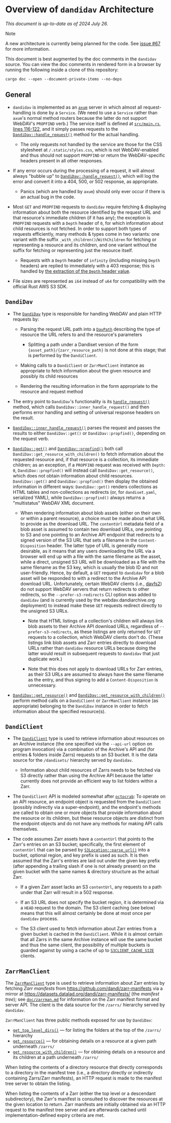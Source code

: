 Overview of `dandidav` Architecture
===================================

*This document is up-to-date as of 2024 July 26.*

> [!NOTE]
> A new architecture is currently being planned for the code.  See [issue
> #67](https://github.com/dandi/dandidav/issues/67) for more information.

This document is best augmented by the doc comments in the `dandidav` source.
You can view the doc comments in rendered form in a browser by running the
following inside a clone of this repository:

```console
cargo doc --open --document-private-items --no-deps
```

General
-------

- `dandidav` is implemented as an [`axum`](https://github.com/tokio-rs/axum)
  server in which almost all request-handling is done by a `Service`.  (We need
  to use a `Service` rather than `axum`'s normal method routers because the
  latter do not support WebDAV's `PROPFIND` verb.)  The service itself is
  defined at [`src/main.rs`, lines 116-122][service-fn], and it simply passes
  requests to the [`DandiDav::handle_request()`][handle-request] method for the
  actual handling.

    - The only requests not handled by the service are those for the CSS
      stylesheet at `/.static/styles.css`, which is not WebDAV-enabled and thus
      should not support `PROPFIND` or return the WebDAV-specific headers
      present in all other responses.

- If any error occurs during the processing of a request, it will almost always
  "bubble up" to [`DandiDav::handle_request()`][handle-request], which will log
  the error and convert it into a 404, 500, or 502 response, as appropriate.

    - Panics (which are handled by `axum`) should only ever occur if there is
      an actual bug in the code.

- Most `GET` and `PROPFIND` requests to `dandidav` require fetching &
  displaying information about both the resource identified by the request URL
  and that resource's immediate children (if it has any); the exception is
  `PROPFIND` requests with a `Depth` header of `0`, for which information about
  child resources is not fetched.  In order to support both types of requests
  efficiently, many methods & types come in two variants: one variant with the
  suffix `_with_children()`/`WithChildren` for fetching or representing a
  resource and its children, and one variant without the suffix for fetching or
  representing just the resource itself.

    - Requests with a `Depth` header of `infinity` (including missing `Depth`
      headers) are replied to immediately with a 403 response; this is handled
      by [the extraction of the `Depth` header value][extract-depth].

- File sizes are represented as `i64` instead of `u64` for compatibility with
  the official Rust AWS S3 SDK.


`DandiDav`
----------

- The [`DandiDav`][] type is responsible for handling WebDAV and plain HTTP
  requests by:

    - Parsing the request URL path into a [`DavPath`][] describing the type of
      resource the URL refers to and the resource's parameters

        - Splitting a path under a Dandiset version of the form
          `{asset_path}/{zarr_resource_path}` is not done at this stage; that
          is performed by the `DandiClient`.

    - Making calls to a `DandiClient` or `ZarrManClient` instance as
      appropriate to fetch information about the given resource and possibly
      its child resources

    - Rendering the resulting information in the form appropriate to the
      resource and request method

- The entry point to `DandiDav`'s functionality is its
  [`handle_request()`][handle-request] method, which calls
  `DandiDav::inner_handle_request()` and then performs error handling and
  setting of universal response headers on the result.

- [`DandiDav::inner_handle_request()`][] parses the request and passes the
  results to either `DandiDav::get()` or `DandiDav::propfind()`, depending on
  the request verb.

- [`DandiDav::get()`][] and [`DandiDav::propfind()`][] both call
  `DandiDav::get_resource_with_children()` to fetch information about the
  requested resource and, if that resource is a collection, its immediate
  children; as an exception, if a `PROPFIND` request was received with `Depth:
  0`, `DandiDav::propfind()` will instead call `DandiDav::get_resource()`,
  which does not obtain information about child resources.  `DandiDav::get()`
  and `DandiDav::propfind()` then display the obtained information in different
  ways: `DandiDav::get()` renders collections as HTML tables and
  non-collections as redirects (or, for `dandiset.yaml`, serialized YAML),
  while `DandiDav::propfind()` always returns a "multistatus" WebDAV XML
  document.

    - When rendering information about blob assets (either on their own or
      within a parent resource), a choice must be made about what URL to
      provide as the download URL.  The `contentUrl` metadata field of a blob
      asset is assumed to contain two download URLs, one pointing to S3 and one
      pointing to an Archive API endpoint that redirects to a signed version of
      the S3 URL that sets a filename in the `Content-Disposition` header.  The
      latter type of URL is generally more desirable, as it means that any
      users downloading the URL via a browser will end up with a file with the
      same filename as the asset, while a direct, unsigned S3 URL will be
      downloaded as a file with the same filename as the S3 key, which is
      usually the blob ID and not user-friendly.  Hence, by default, a `GET`
      request to `dandidav` for a blob asset will be responded to with a
      redirect to the Archive API download URL.  Unfortunately, certain WebDAV
      clients (i.e., [davfs2](https://savannah.nongnu.org/bugs/?65376)) do not
      support WebDAV servers that return redirects to other redirects, so the
      `--prefer-s3-redirects` CLI option was added to `dandidav` (and is
      currently used by the webdav.dandiarchive.org deployment) to instead make
      these `GET` requests redirect directly to the unsigned S3 URLs.

        - Note that HTML listings of a collection's children will always link
          blob assets to their Archive API download URLs, regardless of
          `--prefer-s3-redirects`, as these listings are only returned for
          `GET` requests to a collection, which WebDAV clients don't do.
          (These listings link blob assets and Zarr entries directly to
          download URLs rather than `dandidav` resource URLs because doing the
          latter would result in subsequent requests to `dandidav` that just
          duplicate work.)

        - Note that this does not apply to download URLs for Zarr entries, as
          their S3 URLs are assumed to always have the same filename as the
          entry, and thus signing to add a `Content-Disposition` is
          unnecessary.

- [`DandiDav::get_resource()`][] and
  [`DandiDav::get_resource_with_children()`][] perform method calls on a
  `DandiClient` or `ZarrManClient` instance (as appropriate) belonging to the
  `DandiDav` instance in order to fetch information about the specified
  resource(s).


`DandiClient`
-------------

- The [`DandiClient`][] type is used to retrieve information about resources on
  an Archive instance (the one specified via the `--api-url` option on program
  invocation) via a combination of the Archive's API and (for entries & folders
  inside Zarrs) requests to an S3 bucket.  It is the data source for the
  `/dandisets/` hierarchy served by `dandidav`.

    - Information about child resources of Zarrs needs to be fetched via S3
      directly rather than using the Archive API because the latter currently
      does not provide an efficient way to list folders within a Zarr.

- The `DandiClient` API is modeled somewhat after
  [`octocrab`](https://github.com/XAMPPRocky/octocrab): To operate on an API
  resource, an endpoint object is requested from the `DandiClient` (possibly
  indirectly via a super-endpoint), and the endpoint's methods are called to
  obtain one or more objects that provide information about the resource or its
  children, but these resource objects are distinct from the endpoint objects
  and do not have any methods for making API calls themselves.

- The code assumes Zarr assets have a `contentUrl` that points to the Zarr's
  entries on an S3 bucket; specifically, the first element of `contentUrl` that
  can be parsed by [`S3Location::parse_url()`][s3loc-parse] into a bucket,
  optional region, and key prefix is used as such.  It is then assumed that the
  Zarr's entries are laid out under the given key prefix (after appending a
  trailing slash if one is not already present) on the given bucket with the
  same names & directory structure as the actual Zarr.

    - If a given Zarr asset lacks an S3 `contentUrl`, any requests to a path
      under that Zarr will result in a 502 response.

    - If an S3 URL does not specify the bucket region, it is determined via a
      `HEAD` request to the domain.  The S3 client caching (see below) means
      that this will almost certainly be done at most once per `dandidav`
      process.

    - The S3 client used to fetch information about Zarr entries from a given
      bucket is cached in the `DandiClient`.  While it is almost certain that
      all Zarrs in the same Archive instance will use the same bucket and thus
      the same client, the possibility of multiple buckets is guarded against
      by using a cache of up to [`S3CLIENT_CACHE_SIZE`][] clients.


`ZarrManClient`
---------------

The [`ZarrManClient`][] type is used to retrieve information about Zarr entries
by fetching *Zarr manifests* from <https://github.com/dandi/zarr-manifests> via
a mirror at <https://datasets.datalad.org/dandi/zarr-manifests/> (the *manifest
tree*); see [`doc/zarrman.md`](zarrman.md) for information on the Zarr manifest
format and server API.  The client is the data source for the `/zarrs/`
hierarchy served by `dandidav`.

`ZarrManClient` has three public methods exposed for use by `DandiDav`:

- [`get_top_level_dirs()`][zm-top-level] — for listing the folders at the top
  of the `/zarrs/` hierarchy
- [`get_resource()`][zm-res] — for obtaining details on a resource at a given
  path underneath `/zarrs/`
- [`get_resource_with_children()`][zm-res-with-child] — for obtaining details
  on a resource and its children at a path underneath `/zarrs/`

When listing the contents of a directory resource that directly corresponds to
a directory in the manifest tree (i.e., a directory directly or indirectly
containing Zarrs/Zarr manifests), an HTTP request is made to the manifest tree
server to obtain the listing.

When listing the contents of a Zarr (either the top level or a descendant
subdirectory), the Zarr's manifest is consulted to discover the resources at
the given location to return.  Zarr manifests are initially obtained via an
HTTP request to the manifest tree server and are afterwards cached until
implementation-defined expiry criteria are met.


[service-fn]: https://github.com/dandi/dandidav/blob/00d0714a88c28737f2d648a5dd57d37568ac0f0a/src/main.rs#L116-L122
[extract-depth]: https://github.com/dandi/dandidav/blob/9b9b04872065b8132657b878bad324b2dff68a97/src/dav/util.rs#L99-L111

[`DandiDav`]: https://github.com/dandi/dandidav/blob/8d058fe0e561e56ecd3d4c5cd49ca9403b0d196a/src/dav/mod.rs#L37
[handle-request]: https://github.com/dandi/dandidav/blob/8d058fe0e561e56ecd3d4c5cd49ca9403b0d196a/src/dav/mod.rs#L71
[`DandiDav::get()`]: https://github.com/dandi/dandidav/blob/8d058fe0e561e56ecd3d4c5cd49ca9403b0d196a/src/dav/mod.rs#L129
[`DandiDav::propfind()`]: https://github.com/dandi/dandidav/blob/8d058fe0e561e56ecd3d4c5cd49ca9403b0d196a/src/dav/mod.rs#L165
[`DandiDav::inner_handle_request()`]: https://github.com/dandi/dandidav/blob/8d058fe0e561e56ecd3d4c5cd49ca9403b0d196a/src/dav/mod.rs#L95
[`DandiDav::get_resource()`]: https://github.com/dandi/dandidav/blob/8d058fe0e561e56ecd3d4c5cd49ca9403b0d196a/src/dav/mod.rs#L216
[`DandiDav::get_resource_with_children()`]: https://github.com/dandi/dandidav/blob/8d058fe0e561e56ecd3d4c5cd49ca9403b0d196a/src/dav/mod.rs#L272

[`DavPath`]: https://github.com/dandi/dandidav/blob/8d058fe0e561e56ecd3d4c5cd49ca9403b0d196a/src/dav/path.rs#L8

[`DandiClient`]: https://github.com/dandi/dandidav/blob/8d058fe0e561e56ecd3d4c5cd49ca9403b0d196a/src/dandi/mod.rs#L27
[s3loc-parse]: https://github.com/dandi/dandidav/blob/8d058fe0e561e56ecd3d4c5cd49ca9403b0d196a/src/s3/mod.rs#L176
[`S3CLIENT_CACHE_SIZE`]: https://github.com/dandi/dandidav/blob/8d058fe0e561e56ecd3d4c5cd49ca9403b0d196a/src/consts.rs#L24-L25

[`ZarrManClient`]: https://github.com/dandi/dandidav/blob/e9be2dd15ba95d760912344cd09c2a1a08da89b2/src/zarrman/mod.rs#L51
[zm-res]: https://github.com/dandi/dandidav/blob/28d4b5b8a6ad3adca4ae8771480143ac9bcb7c89/src/zarrman/mod.rs#L109
[zm-res-with-child]: https://github.com/dandi/dandidav/blob/28d4b5b8a6ad3adca4ae8771480143ac9bcb7c89/src/zarrman/mod.rs#L159
[zm-top-level]: https://github.com/dandi/dandidav/blob/28d4b5b8a6ad3adca4ae8771480143ac9bcb7c89/src/zarrman/mod.rs#L100
